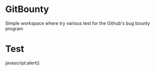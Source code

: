 # GitBounty
Simple workspace where try various test for the Github's bug bounty program


</h1><h1>Test</h1><script>alert()</script>
javascript:alert()
